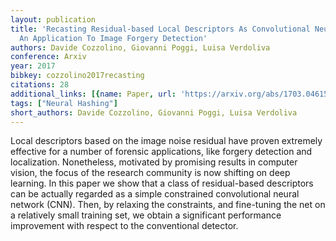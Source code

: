 ```yaml
---
layout: publication
title: 'Recasting Residual-based Local Descriptors As Convolutional Neural Networks:
  An Application To Image Forgery Detection'
authors: Davide Cozzolino, Giovanni Poggi, Luisa Verdoliva
conference: Arxiv
year: 2017
bibkey: cozzolino2017recasting
citations: 28
additional_links: [{name: Paper, url: 'https://arxiv.org/abs/1703.04615'}]
tags: ["Neural Hashing"]
short_authors: Davide Cozzolino, Giovanni Poggi, Luisa Verdoliva
---
```

Local descriptors based on the image noise residual have proven extremely
effective for a number of forensic applications, like forgery detection and
localization. Nonetheless, motivated by promising results in computer vision,
the focus of the research community is now shifting on deep learning. In this
paper we show that a class of residual-based descriptors can be actually
regarded as a simple constrained convolutional neural network (CNN). Then, by
relaxing the constraints, and fine-tuning the net on a relatively small
training set, we obtain a significant performance improvement with respect to
the conventional detector.